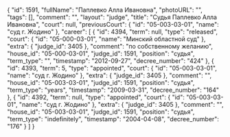 {
    "id": 1591,
    "fullName": "Паплевко Алла Ивановна",
    "photoURL": "",
    "tags": [],
    "comment": "",
    "layout": "judge",
    "title": "Судья Паплевко Алла Ивановна",
    "court": null,
    "previousCourt": {
        "id": "05-003-03-01",
        "name": "суд г. Жодино"
    },
    "career": [
        {
            "id": 4394,
            "term": null,
            "type": "released",
            "court": {
                "id": "05-000-03-01",
                "name": "Минский областной суд"
            },
            "extra": {
                "judge_id": 3405
            },
            "comment": "по собственному желанию",
            "house_id": "05-000-03-01",
            "judge_id": 1591,
            "position": "судья",
            "term_type": "",
            "timestamp": "2012-09-27",
            "decree_number": "424"
        },
        {
            "id": 4393,
            "term": 5,
            "type": "appointed",
            "court": {
                "id": "05-003-03-01",
                "name": "суд г. Жодино"
            },
            "extra": {
                "judge_id": 3405
            },
            "comment": "",
            "house_id": "05-003-03-01",
            "judge_id": 1591,
            "position": "судья",
            "term_type": "years",
            "timestamp": "2009-03-31",
            "decree_number": "164"
        },
        {
            "id": 4392,
            "term": null,
            "type": "appointed",
            "court": {
                "id": "05-003-03-01",
                "name": "суд г. Жодино"
            },
            "extra": {
                "judge_id": 3405
            },
            "comment": "",
            "house_id": "05-003-03-01",
            "judge_id": 1591,
            "position": "судья",
            "term_type": "indefinitely",
            "timestamp": "2004-04-08",
            "decree_number": "176"
        }
    ]
}